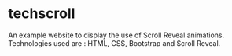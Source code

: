 # techscroll
An example website to display the use of Scroll Reveal animations. Technologies used are : HTML, CSS, Bootstrap and Scroll Reveal.
